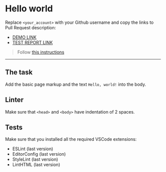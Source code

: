# Hello world

Replace `<your_account>` with your Github username and copy the links to Pull Request description:
- [DEMO LINK](https://AnastasiiaCagle.github.io/layout_hello-world/)
- [TEST REPORT LINK](https://AnastasiiaCagle.github.io/layout_hello-world/report/html_report/)

> Follow [this instructions](https://mate-academy.github.io/layout_task-guideline/#how-to-solve-the-layout-tasks-on-github)
___

## The task

Add the basic page markup and the text `Hello, world!` into the body.

## Linter

Make sure that `<head>` and `<body>` have indentation of 2 spaces.

## Tests

Make sure that you installed all the required VSCode extensions:

- ESLint (last version)
- EditorConfig (last version)
- StyleLint (last version)
- LintHTML (last version)

